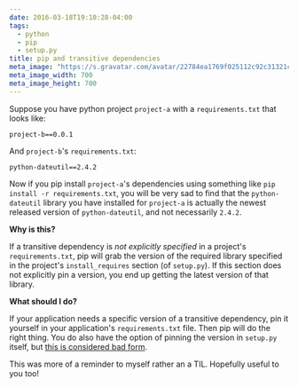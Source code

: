 ```yaml
---
date: 2016-03-18T19:10:28-04:00
tags:
  - python
  - pip
  - setup.py
title: pip and transitive dependencies
meta_image: "https://s.gravatar.com/avatar/22784ea1769f025112c92c31321c6bf1?s=700"
meta_image_width: 700
meta_image_height: 700
---
```


Suppose you have python project `project-a` with a `requirements.txt` that
looks like:

``` text
project-b==0.0.1
```

And `project-b`'s `requirements.txt`:

``` text
python-dateutil==2.4.2
```

Now if you pip install `project-a`'s dependencies using something like `pip
install -r requirements.txt`, you will be very sad to find that the
`python-dateutil` library you have installed for `project-a` is actually the
newest released version of `python-dateutil`, and not necessarily `2.4.2`.

**Why is this?**

If a transitive dependency is _not explicitly specified_ in a project's
`requirements.txt`, pip will grab the version of the required library specified
in the project's `install_requires` section (of `setup.py`). If this section
does not explicitly pin a version, you end up getting the latest version of
that library.

**What should I do?**

If your application needs a specific version of a transitive dependency, pin it
yourself in your application's `requirements.txt` file. Then pip will do the
right thing. You do also have the option of pinning the version in `setup.py`
itself, but [this is considered bad form][1].

This was more of a reminder to myself rather an a TIL. Hopefully useful to you
too!

[1]: http://python-packaging-user-guide.readthedocs.org/en/latest/requirements/
